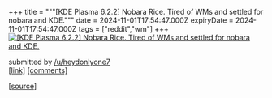 +++
title = """[KDE Plasma 6.2.2] Nobara Rice. Tired of WMs and settled for nobara and KDE."""
date = 2024-11-01T17:54:47.000Z
expiryDate = 2024-11-01T17:54:47.000Z
tags = ["reddit","wm"]
+++
[![[KDE Plasma 6.2.2] Nobara Rice. Tired of WMs and settled for nobara and KDE.](https://b.thumbs.redditmedia.com/92GVKXtfx78I8Vd4IyY8S1kh4izvzh4AZ8J-TbRDoKE.jpg "[KDE Plasma 6.2.2] Nobara Rice. Tired of WMs and settled for nobara and KDE.")](https://www.reddit.com/r/unixporn/comments/1ghbj80/kde_plasma_622_nobara_rice_tired_of_wms_and/)

submitted by [/u/heydonlyone7](https://www.reddit.com/user/heydonlyone7)  
[\[link\]](https://www.reddit.com/gallery/1ghbj80) [\[comments\]](https://www.reddit.com/r/unixporn/comments/1ghbj80/kde_plasma_622_nobara_rice_tired_of_wms_and/)

[[source]](https://www.reddit.com/r/unixporn/comments/1ghbj80/kde_plasma_622_nobara_rice_tired_of_wms_and/)
